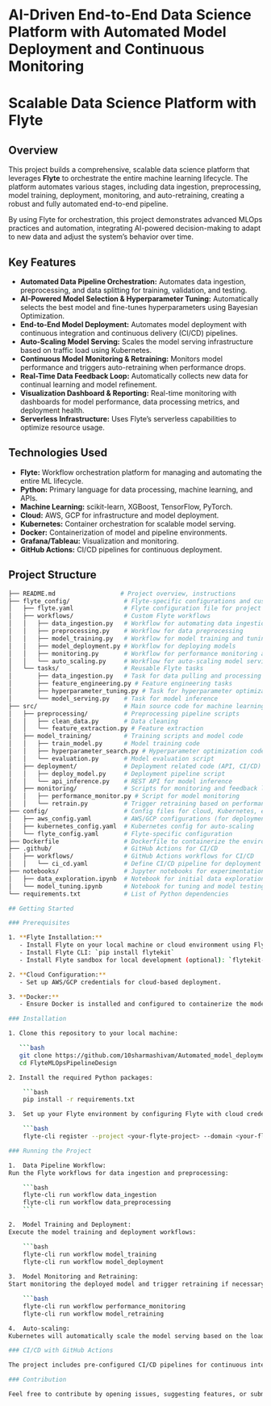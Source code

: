 # AI-Driven End-to-End Data Science Platform with Automated Model Deployment and Continuous Monitoring

# Scalable Data Science Platform with Flyte

## Overview

This project builds a comprehensive, scalable data science platform that leverages **Flyte** to orchestrate the entire machine learning lifecycle. The platform automates various stages, including data ingestion, preprocessing, model training, deployment, monitoring, and auto-retraining, creating a robust and fully automated end-to-end pipeline. 

By using Flyte for orchestration, this project demonstrates advanced MLOps practices and automation, integrating AI-powered decision-making to adapt to new data and adjust the system’s behavior over time.

## Key Features

- **Automated Data Pipeline Orchestration:** Automates data ingestion, preprocessing, and data splitting for training, validation, and testing.
- **AI-Powered Model Selection & Hyperparameter Tuning:** Automatically selects the best model and fine-tunes hyperparameters using Bayesian Optimization.
- **End-to-End Model Deployment:** Automates model deployment with continuous integration and continuous delivery (CI/CD) pipelines.
- **Auto-Scaling Model Serving:** Scales the model serving infrastructure based on traffic load using Kubernetes.
- **Continuous Model Monitoring & Retraining:** Monitors model performance and triggers auto-retraining when performance drops.
- **Real-Time Data Feedback Loop:** Automatically collects new data for continual learning and model refinement.
- **Visualization Dashboard & Reporting:** Real-time monitoring with dashboards for model performance, data processing metrics, and deployment health.
- **Serverless Infrastructure:** Uses Flyte’s serverless capabilities to optimize resource usage.

## Technologies Used

- **Flyte:** Workflow orchestration platform for managing and automating the entire ML lifecycle.
- **Python:** Primary language for data processing, machine learning, and APIs.
- **Machine Learning:** scikit-learn, XGBoost, TensorFlow, PyTorch.
- **Cloud:** AWS, GCP for infrastructure and model deployment.
- **Kubernetes:** Container orchestration for scalable model serving.
- **Docker:** Containerization of model and pipeline environments.
- **Grafana/Tableau:** Visualization and monitoring.
- **GitHub Actions:** CI/CD pipelines for continuous deployment.

## Project Structure

```bash
├── README.md                  # Project overview, instructions
├── flyte_config/               # Flyte-specific configurations and custom plugins
│   ├── flyte.yaml              # Flyte configuration file for project setup
│   ├── workflows/              # Custom Flyte workflows
│   │   ├── data_ingestion.py   # Workflow for automating data ingestion
│   │   ├── preprocessing.py    # Workflow for data preprocessing
│   │   ├── model_training.py   # Workflow for model training and tuning
│   │   ├── model_deployment.py # Workflow for deploying models
│   │   ├── monitoring.py       # Workflow for performance monitoring and retraining
│   │   └── auto_scaling.py     # Workflow for auto-scaling model serving
│   └── tasks/                  # Reusable Flyte tasks
│       ├── data_ingestion.py   # Task for data pulling and processing
│       ├── feature_engineering.py # Feature engineering tasks
│       ├── hyperparameter_tuning.py # Task for hyperparameter optimization
│       └── model_serving.py    # Task for model inference
├── src/                        # Main source code for machine learning components
│   ├── preprocessing/          # Preprocessing pipeline scripts
│   │   ├── clean_data.py       # Data cleaning
│   │   └── feature_extraction.py # Feature extraction
│   ├── model_training/         # Training scripts and model code
│   │   ├── train_model.py      # Model training code
│   │   ├── hyperparameter_search.py # Hyperparameter optimization code
│   │   └── evaluation.py       # Model evaluation script
│   ├── deployment/             # Deployment related code (API, CI/CD)
│   │   ├── deploy_model.py     # Deployment pipeline script
│   │   └── api_inference.py    # REST API for model inference
│   ├── monitoring/             # Scripts for monitoring and feedback loop
│   │   ├── performance_monitor.py # Script for model monitoring
│   │   └── retrain.py          # Trigger retraining based on performance
├── config/                     # Config files for cloud, Kubernetes, etc.
│   ├── aws_config.yaml         # AWS/GCP configurations (for deployment)
│   ├── kubernetes_config.yaml  # Kubernetes config for auto-scaling
│   └── flyte_config.yaml       # Flyte-specific configuration
├── Dockerfile                  # Dockerfile to containerize the environment
├── .github/                    # GitHub Actions for CI/CD
│   ├── workflows/              # GitHub Actions workflows for CI/CD
│   │   └── ci_cd.yaml          # Define CI/CD pipeline for deployment
├── notebooks/                  # Jupyter notebooks for experimentation
│   ├── data_exploration.ipynb  # Notebook for initial data exploration
│   └── model_tuning.ipynb      # Notebook for tuning and model testing
└── requirements.txt            # List of Python dependencies

## Getting Started

### Prerequisites

1. **Flyte Installation:** 
   - Install Flyte on your local machine or cloud environment using Flyte’s documentation.
   - Install Flyte CLI: `pip install flytekit`
   - Install Flyte sandbox for local development (optional): `flytekit-sandbox`

2. **Cloud Configuration:**
   - Set up AWS/GCP credentials for cloud-based deployment.

3. **Docker:** 
   - Ensure Docker is installed and configured to containerize the models and pipelines.

### Installation

1. Clone this repository to your local machine:

   ```bash
   git clone https://github.com/10sharmashivam/Automated_model_deployment_flyte.git
   cd FlyteMLOpsPipelineDesign

2. Install the required Python packages:

    ```bash
    pip install -r requirements.txt

3.	Set up your Flyte environment by configuring Flyte with cloud credentials:

    ```bash
    flyte-cli register --project <your-flyte-project> --domain <your-flyte-domain>

### Running the Project

1.	Data Pipeline Workflow:
Run the Flyte workflows for data ingestion and preprocessing:

    ```bash
    flyte-cli run workflow data_ingestion
    flyte-cli run workflow data_preprocessing
    ```

2.	Model Training and Deployment:
Execute the model training and deployment workflows:

    ```bash
    flyte-cli run workflow model_training
    flyte-cli run workflow model_deployment
    
3.	Model Monitoring and Retraining:
Start monitoring the deployed model and trigger retraining if necessary:

    ```bash
    flyte-cli run workflow performance_monitoring
    flyte-cli run workflow model_retraining

4.	Auto-scaling:
Kubernetes will automatically scale the model serving based on the load, as configured in the auto_scaling.py workflow.

### CI/CD with GitHub Actions

The project includes pre-configured CI/CD pipelines for continuous integration and deployment. Ensure you have set up GitHub Actions in the .github/workflows directory to trigger on commits to your repository.

### Contribution

Feel free to contribute by opening issues, suggesting features, or submitting pull requests. For any help, open an issue or reach out to the project maintainers.    
